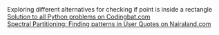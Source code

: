<!DOCTYPE html>
<html lang="en>
            <head>
              <style>
                p {
                    font-family: Arial, Helvetica, sans-serif
                    align: center
                    }
            </style>
            </head>
<p>
  <a href="https://github.com/manchuran/isPointInRectangle">Exploring different alternatives for checking if point is inside a rectangle</a> <br/>
  <a href="https://github.com/manchuran/Codingbat">Solution to all Python problems on Codingbat.com</a> <br/>
  <a href="https://nbviewer.jupyter.org/github/manchuran/showables/blob/master/notebooks/07_finding_patterns_in_user_quotes/spectral_partitioning.ipynb">
    Spectral Partitioning: Finding patterns in User Quotes on Nairaland.com</a>
</p>
</html>
